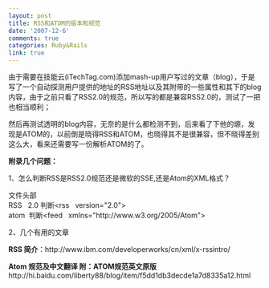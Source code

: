 ```yaml
---
layout: post
title: RSS和ATOM的版本和规范
date: '2007-12-6'
comments: true
categories: Ruby&Rails
link: true
---
```

<p>由于需要在技能云(iTechTag.com)添加mash-up用户写过的文章（blog），于是写了一个自动探测用户提供的地址的RSS地址以及其附带的一些属性和其下的blog内容，由于之前只看了RSS2.0的规范，所以写的都是兼容RSS2.0的，测试了一把也相当顺利；</p>
<p>然后再测试透明的blog内容，无奈的是什么都检测不到，后来看了下他的塬，发现是ATOM的，以前倒是晓得RSS和ATOM，也晓得其不是很兼容，但不晓得差别这么大，看来还需要写一份解析ATOM的了。</p>
<p><strong>附录几个问题：</strong></p>
<p>1、怎么判断RSS是RSS2.0规范还是微软的SSE,还是Atom的XML格式？</p>
<p>文件头部&nbsp; <br />
RSS&nbsp;&nbsp; 2.0 判断&lt;rss&nbsp;&nbsp; version=&quot;2.0&quot;&gt;&nbsp; <br />
atom&nbsp; 判断&lt;feed&nbsp;&nbsp; xmlns=&quot;http://www.w3.org/2005/Atom&quot;&gt;</p>
<p>2、几个有用的文章</p>
<p><strong>RSS 简介</strong>：http://www.ibm.com/developerworks/cn/xml/x-rssintro/</p>
<p><strong>Atom 规范及中文翻译 附：ATOM规范英文原版</strong>&nbsp; http://hi.baidu.com/liberty88/blog/item/f5dd1db3decde1a7d8335a12.html</p>
